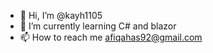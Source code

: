 - 👋 Hi, I’m @kayh1105
- 🌱 I’m currently learning C# and blazor
- 📫 How to reach me afiqahas92@gmail.com

<!---
kayh1105/kayh1105 is a ✨ special ✨ repository because its `README.md` (this file) appears on your GitHub profile.
You can click the Preview link to take a look at your changes.
--->
